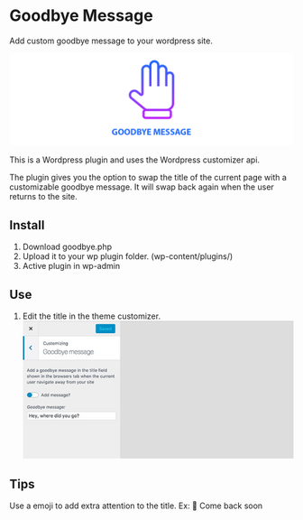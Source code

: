 # Goodbye Message

Add custom goodbye message to your wordpress site.

![Header illustration](readme_assets/header.png?raw=true "Header")

This is a Wordpress plugin and uses the Wordpress customizer api.

The plugin gives you the option to swap the title of the current page with a customizable goodbye message. It will swap back again when the user returns to the site. 

## Install
1. Download goodbye.php
2. Upload it to your wp plugin folder. (wp-content/plugins/)
3. Active plugin in wp-admin

## Use
1. Edit the title in the theme customizer.
![Use illustration](readme_assets/preview.jpg?raw=true "Use")

## Tips
Use a emoji to add extra attention to the title.
Ex: 👋  Come back soon 

 
